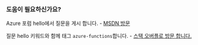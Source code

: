 ### <a name="need-some-help"></a>도움이 필요하신가요?
Azure 포럼 hello에서 질문을 게시 합니다. - [MSDN 방문](http://go.microsoft.com/fwlink/?LinkId=780719)

질문 hello 키워드와 함께 태그 `azure-functions`합니다. - [스택 오버플로 방문 합니다.](http://stackoverflow.com/questions/tagged/azure-functions)

